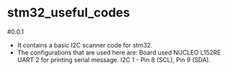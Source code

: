 # stm32_useful_codes


#0.0.1
- It contains a basic I2C scanner code for stm32.
- The configurations that are used here are:
    Board used NUCLEO L152RE
    UART 2 for printing serial message.
    I2C 1 - Pin 8 (SCL), Pin 9 (SDA).
